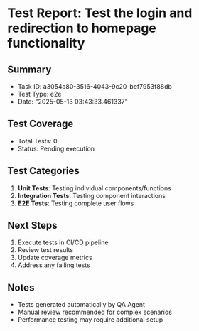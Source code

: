 # Test Report: Test the login and redirection to homepage functionality

## Summary
- Task ID: a3054a80-3516-4043-9c20-bef7953f88db
- Test Type: e2e
- Date: "2025-05-13 03:43:33.461337"

## Test Coverage
- Total Tests: 0
- Status: Pending execution

## Test Categories
1. **Unit Tests**: Testing individual components/functions
2. **Integration Tests**: Testing component interactions
3. **E2E Tests**: Testing complete user flows

## Next Steps
1. Execute tests in CI/CD pipeline
2. Review test results
3. Update coverage metrics
4. Address any failing tests

## Notes
- Tests generated automatically by QA Agent
- Manual review recommended for complex scenarios
- Performance testing may require additional setup

